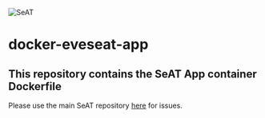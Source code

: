 ![SeAT](http://i.imgur.com/aPPOxSK.png)
# docker-eveseat-app

## This repository contains the SeAT App container Dockerfile
Please use the main SeAT repository [here](https://github.com/eveseat/seat) for issues.
